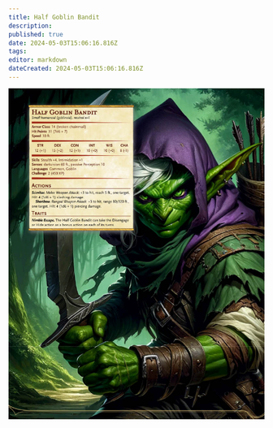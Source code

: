 ```yaml
---
title: Half Goblin Bandit
description: 
published: true
date: 2024-05-03T15:06:16.816Z
tags: 
editor: markdown
dateCreated: 2024-05-03T15:06:16.816Z
---
```


![halfgoblinbandit.jpg](/monsters/halfgoblinbandit.jpg)